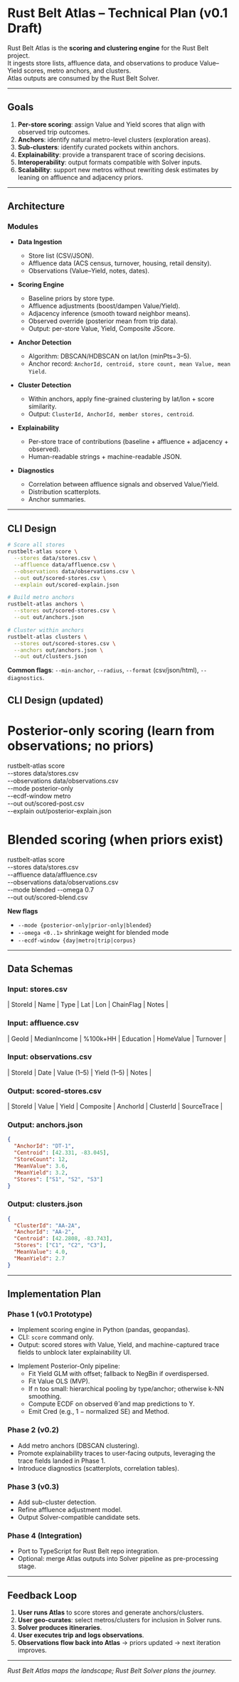 # Rust Belt Atlas – Technical Plan (v0.1 Draft)

Rust Belt Atlas is the **scoring and clustering engine** for the Rust Belt project.  
It ingests store lists, affluence data, and observations to produce Value–Yield scores, metro anchors, and clusters.  
Atlas outputs are consumed by the Rust Belt Solver.

---

## Goals

1. **Per-store scoring**: assign Value and Yield scores that align with observed trip outcomes.  
2. **Anchors**: identify natural metro-level clusters (exploration areas).  
3. **Sub-clusters**: identify curated pockets within anchors.  
4. **Explainability**: provide a transparent trace of scoring decisions.  
5. **Interoperability**: output formats compatible with Solver inputs.  
6. **Scalability**: support new metros without rewriting desk estimates by leaning on affluence and adjacency priors.  

---

## Architecture

### Modules
- **Data Ingestion**  
  - Store list (CSV/JSON).  
  - Affluence data (ACS census, turnover, housing, retail density).  
  - Observations (Value–Yield, notes, dates).  

- **Scoring Engine**  
  - Baseline priors by store type.  
  - Affluence adjustments (boost/dampen Value/Yield).  
  - Adjacency inference (smooth toward neighbor means).  
  - Observed override (posterior mean from trip data).  
  - Output: per-store Value, Yield, Composite JScore.  

- **Anchor Detection**  
  - Algorithm: DBSCAN/HDBSCAN on lat/lon (minPts=3–5).  
  - Anchor record: `AnchorId, centroid, store count, mean Value, mean Yield`.  

- **Cluster Detection**  
  - Within anchors, apply fine-grained clustering by lat/lon + score similarity.  
  - Output: `ClusterId, AnchorId, member stores, centroid`.  

- **Explainability**  
  - Per-store trace of contributions (baseline + affluence + adjacency + observed).  
  - Human-readable strings + machine-readable JSON.  

- **Diagnostics**  
  - Correlation between affluence signals and observed Value/Yield.  
  - Distribution scatterplots.  
  - Anchor summaries.  

---

## CLI Design

```bash
# Score all stores
rustbelt-atlas score \
  --stores data/stores.csv \
  --affluence data/affluence.csv \
  --observations data/observations.csv \
  --out out/scored-stores.csv \
  --explain out/scored-explain.json

# Build metro anchors
rustbelt-atlas anchors \
  --stores out/scored-stores.csv \
  --out out/anchors.json

# Cluster within anchors
rustbelt-atlas clusters \
  --stores out/scored-stores.csv \
  --anchors out/anchors.json \
  --out out/clusters.json
````

**Common flags**: `--min-anchor`, `--radius`, `--format` (csv/json/html), `--diagnostics`.

## CLI Design (updated)

# Posterior-only scoring (learn from observations; no priors)
rustbelt-atlas score \
  --stores data/stores.csv \
  --observations data/observations.csv \
  --mode posterior-only \
  --ecdf-window metro \
  --out out/scored-post.csv \
  --explain out/posterior-explain.json

# Blended scoring (when priors exist)
rustbelt-atlas score \
  --stores data/stores.csv \
  --affluence data/affluence.csv \
  --observations data/observations.csv \
  --mode blended --omega 0.7 \
  --out out/scored-blend.csv

**New flags**
- `--mode {posterior-only|prior-only|blended}`
- `--omega <0..1>` shrinkage weight for blended mode
- `--ecdf-window {day|metro|trip|corpus}`


---

## Data Schemas

### Input: stores.csv

| StoreId | Name | Type | Lat | Lon | ChainFlag | Notes |

### Input: affluence.csv

| GeoId | MedianIncome | %100k+HH | Education | HomeValue | Turnover |

### Input: observations.csv

| StoreId | Date | Value (1–5) | Yield (1–5) | Notes |

### Output: scored-stores.csv

| StoreId | Value | Yield | Composite | AnchorId | ClusterId | SourceTrace |

### Output: anchors.json

```json
{
  "AnchorId": "DT-1",
  "Centroid": [42.331, -83.045],
  "StoreCount": 12,
  "MeanValue": 3.6,
  "MeanYield": 3.2,
  "Stores": ["S1", "S2", "S3"]
}
```

### Output: clusters.json

```json
{
  "ClusterId": "AA-2A",
  "AnchorId": "AA-2",
  "Centroid": [42.2808, -83.743],
  "Stores": ["C1", "C2", "C3"],
  "MeanValue": 4.0,
  "MeanYield": 2.7
}
```

---

## Implementation Plan

### Phase 1 (v0.1 Prototype)

* Implement scoring engine in Python (pandas, geopandas).
* CLI: `score` command only.
* Output: scored stores with Value, Yield, and machine-captured trace fields to unblock later explainability UI.

- Implement Posterior-Only pipeline:
  - Fit Yield GLM with offset; fallback to NegBin if overdispersed.
  - Fit Value OLS (MVP).
  - If n too small: hierarchical pooling by type/anchor; otherwise k-NN smoothing.
  - Compute ECDF on observed θ̂ and map predictions to Y.
  - Emit Cred (e.g., 1 − normalized SE) and Method.


### Phase 2 (v0.2)

* Add metro anchors (DBSCAN clustering).
* Promote explainability traces to user-facing outputs, leveraging the trace fields landed in Phase 1.
* Introduce diagnostics (scatterplots, correlation tables).

### Phase 3 (v0.3)

* Add sub-cluster detection.
* Refine affluence adjustment model.
* Output Solver-compatible candidate sets.

### Phase 4 (Integration)

* Port to TypeScript for Rust Belt repo integration.
* Optional: merge Atlas outputs into Solver pipeline as pre-processing stage.

---

## Feedback Loop

1. **User runs Atlas** to score stores and generate anchors/clusters.
2. **User geo-curates**: select metros/clusters for inclusion in Solver runs.
3. **Solver produces itineraries**.
4. **User executes trip and logs observations**.
5. **Observations flow back into Atlas** → priors updated → next iteration improves.

---

*Rust Belt Atlas maps the landscape; Rust Belt Solver plans the journey.*
